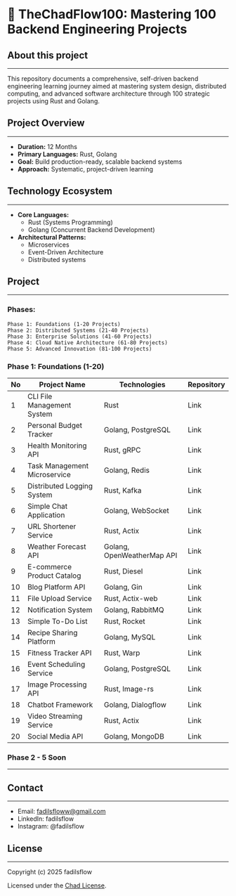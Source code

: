 # 🚀 TheChadFlow100: Mastering 100 Backend Engineering Projects

## About this project
---
This repository documents a comprehensive, self-driven backend engineering learning journey aimed at mastering system design, distributed computing, and advanced software architecture through 100 strategic projects using Rust and Golang.


## Project Overview
---
- **Duration:** 12 Months
- **Primary Languages:** Rust, Golang
- **Goal:** Build production-ready, scalable backend systems
- **Approach:** Systematic, project-driven learning


## Technology Ecosystem
---
- **Core Languages:**
    - Rust (Systems Programming)
    - Golang (Concurrent Backend Development)
- **Architectural Patterns:**
    - Microservices
    - Event-Driven Architecture
    - Distributed systems


## Project 
---
### Phases:
    Phase 1: Foundations (1-20 Projects)
    Phase 2: Distributed Systems (21-40 Projects)
    Phase 3: Enterprise Solutions (41-60 Projects)
    Phase 4: Cloud Native Architecture (61-80 Projects)
    Phase 5: Advanced Innovation (81-100 Projects)

### Phase 1: Foundations (1-20)
|No|Project Name|Technologies|Repository|
|---|---|---|---|
|1|CLI File Management System|Rust|Link|
|2|Personal Budget Tracker|Golang, PostgreSQL|Link|
|3|Health Monitoring API|Rust, gRPC|Link|
|4|Task Management Microservice|Golang, Redis|Link|
|5|Distributed Logging System|Rust, Kafka|Link|
|6|Simple Chat Application|Golang, WebSocket|Link|
|7|URL Shortener Service|Rust, Actix|Link|
|8|Weather Forecast API|Golang, OpenWeatherMap API|Link|
|9|E-commerce Product Catalog|Rust, Diesel|Link|
|10|Blog Platform API|Golang, Gin|Link|
|11|File Upload Service|Rust, Actix-web|Link|
|12|Notification System|Golang, RabbitMQ|Link|
|13|Simple To-Do List|Rust, Rocket|Link|
|14|Recipe Sharing Platform|Golang, MySQL|Link|
|15|Fitness Tracker API|Rust, Warp|Link|
|16|Event Scheduling Service|Golang, PostgreSQL|Link|
|17|Image Processing API|Rust, Image-rs|Link|
|18|Chatbot Framework|Golang, Dialogflow|Link|
|19|Video Streaming Service|Rust, Actix|Link|
|20|Social Media API|Golang, MongoDB|Link|

### Phase 2 - 5 Soon 
---





## Contact
---
- Email: fadilsfloww@gmail.com
- LinkedIn: fadilsflow
- Instagram: @fadilsflow

## License
---
Copyright (c) 2025 fadilsflow

Licensed under the [Chad License](https://github.com/fadilsflow).
